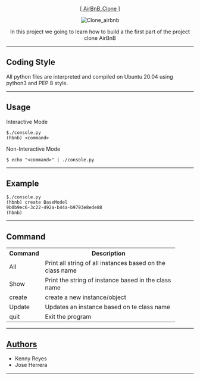 <p align="center">
   <a href="https://github.com/KennyReyesS/AirBnB_clone">[ AirBnB_Clone ]</a>
</p>

<p align = "center">
   <img src="https://i.ibb.co/YNcJjqS/Clone-airbnb.jpg" alt="Clone_airbnb" border="0">
</p>

<p align="center">
        In this project we going to learn how to build a the first part of the project clone AirBnB
</p>

---

Coding Style
-----------
All python files are interpreted and compiled on Ubuntu 20.04 using python3 and PEP 8 style.


---

Usage
-----------
<p>Interactive Mode</p>

```
$./console.py
(hbnb) <command>
```

<p>Non-Interactive Mode</p>

```
$ echo "<command>" | ./console.py
```

---
Example
-----------

```
$./console.py
(hbnb) create BaseModel
9b0b9ec6-3c22-492a-b44a-b9793e8ede88
(hbnb)
```
---
Command
------------

<table style= "width:90%">
	<tr>
		<th>Command</th>
		<th>Description</th>
	</tr>
	<tr>
		<td>All <class name> </td>
		<td>Print all string of all instances based on the class name</td>
	</tr>
	<tr>
		<td>Show <class name> </td>
                <td>Print the string of instance based in the class name</td>
	</tr>
	<tr>
                <td>create <class name> </td>
                <td>create a new instance/object</td>
        </tr>
	<tr>
                <td>Update <class name> </td>
                <td>Updates an instance based on te class name</td>
        </tr>
	<tr>
                <td>quit</td>
                <td>Exit the program</td>
        </tr>

</table>

---
## [Authors](https://github.com/KennyReyesS/AirBnB_clone/blob/main/AUTHORS)

<ul>
        <li>Kenny Reyes</li>
        <li>Jose Herrera</li>
</ul>

-------

